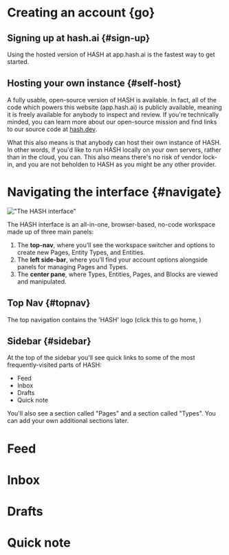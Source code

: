 
# Creating an account {go}

## Signing up at hash.ai {#sign-up}

Using the hosted version of HASH at app.hash.ai is the fastest way to get started.

## Hosting your own instance {#self-host}

A fully usable, open-source version of HASH is available. In fact, all of the code which powers this website (app.hash.ai) is publicly available, meaning it is freely available for anybody to inspect and review. If you're technically minded, you can learn more about our open-source mission and find links to our source code at [hash.dev](https://hash.dev/).

What this also means is that anybody can host their own instance of HASH. In other words, if you'd like to run HASH locally on your own servers, rather than in the cloud, you can. This also means there's no risk of vendor lock-in, and you are not beholden to HASH as you might be any other provider.

# Navigating the interface {#navigate}

!["The HASH interface"](https://hash.ai/cdn-cgi/imagedelivery/EipKtqu98OotgfhvKf6Eew/7e719229-7e04-448a-1456-fa549cf94800/public)

The HASH interface is an all-in-one, browser-based, no-code workspace made up of three main panels:

1.  The **top-nav**, where you’ll see the workspace switcher and options to create new Pages, Entity Types, and Entities.
1.  The **left side-bar**, where you’ll find your account options alongside panels for managing Pages and Types.
1.  The **center pane**, where Types, Entities, Pages, and Blocks are viewed and manipulated.

## Top Nav {#topnav}

The top navigation contains the 'HASH' logo (click this to go home, )

## Sidebar {#sidebar}

At the top of the sidebar you'll see quick links to some of the most frequently-visited parts of HASH:

- Feed
- Inbox
- Drafts
- Quick note

You'll also see a section called "Pages" and a section called "Types". You can add your own additional sections later.

# Feed

# Inbox

# Drafts

# Quick note
